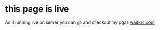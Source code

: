# this page is live
As it running live on server you can go and checkout my pgae
[waitkro.com](https://waitkro.com)
